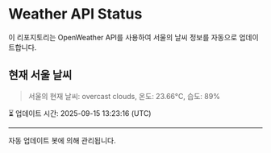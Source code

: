
# Weather API Status

이 리포지토리는 OpenWeather API를 사용하여 서울의 날씨 정보를 자동으로 업데이트합니다.

## 현재 서울 날씨
> 서울의 현재 날씨: overcast clouds, 온도: 23.66°C, 습도: 89%

⏳ 업데이트 시간: 2025-09-15 13:23:16 (UTC)

---
자동 업데이트 봇에 의해 관리됩니다.
